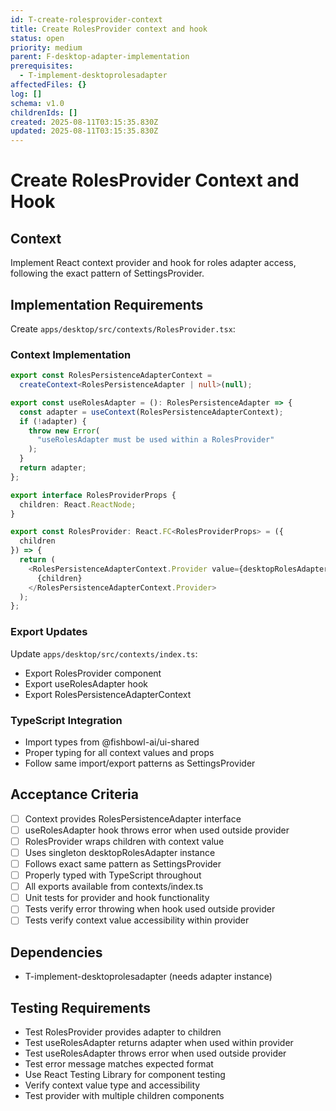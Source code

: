```yaml
---
id: T-create-rolesprovider-context
title: Create RolesProvider context and hook
status: open
priority: medium
parent: F-desktop-adapter-implementation
prerequisites:
  - T-implement-desktoprolesadapter
affectedFiles: {}
log: []
schema: v1.0
childrenIds: []
created: 2025-08-11T03:15:35.830Z
updated: 2025-08-11T03:15:35.830Z
---
```


# Create RolesProvider Context and Hook

## Context

Implement React context provider and hook for roles adapter access, following the exact pattern of SettingsProvider.

## Implementation Requirements

Create `apps/desktop/src/contexts/RolesProvider.tsx`:

### Context Implementation

```typescript
export const RolesPersistenceAdapterContext =
  createContext<RolesPersistenceAdapter | null>(null);

export const useRolesAdapter = (): RolesPersistenceAdapter => {
  const adapter = useContext(RolesPersistenceAdapterContext);
  if (!adapter) {
    throw new Error(
      "useRolesAdapter must be used within a RolesProvider"
    );
  }
  return adapter;
};

export interface RolesProviderProps {
  children: React.ReactNode;
}

export const RolesProvider: React.FC<RolesProviderProps> = ({
  children
}) => {
  return (
    <RolesPersistenceAdapterContext.Provider value={desktopRolesAdapter}>
      {children}
    </RolesPersistenceAdapterContext.Provider>
  );
};
```

### Export Updates

Update `apps/desktop/src/contexts/index.ts`:

- Export RolesProvider component
- Export useRolesAdapter hook
- Export RolesPersistenceAdapterContext

### TypeScript Integration

- Import types from @fishbowl-ai/ui-shared
- Proper typing for all context values and props
- Follow same import/export patterns as SettingsProvider

## Acceptance Criteria

- [ ] Context provides RolesPersistenceAdapter interface
- [ ] useRolesAdapter hook throws error when used outside provider
- [ ] RolesProvider wraps children with context value
- [ ] Uses singleton desktopRolesAdapter instance
- [ ] Follows exact same pattern as SettingsProvider
- [ ] Properly typed with TypeScript throughout
- [ ] All exports available from contexts/index.ts
- [ ] Unit tests for provider and hook functionality
- [ ] Tests verify error throwing when hook used outside provider
- [ ] Tests verify context value accessibility within provider

## Dependencies

- T-implement-desktoprolesadapter (needs adapter instance)

## Testing Requirements

- Test RolesProvider provides adapter to children
- Test useRolesAdapter returns adapter when used within provider
- Test useRolesAdapter throws error when used outside provider
- Test error message matches expected format
- Use React Testing Library for component testing
- Verify context value type and accessibility
- Test provider with multiple children components

